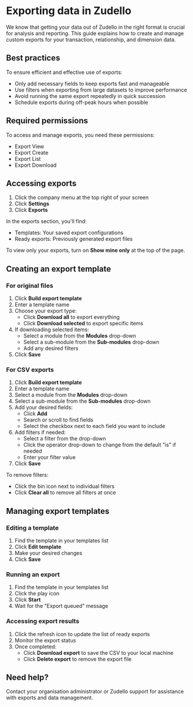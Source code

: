 # Exporting data in Zudello

We know that getting your data out of Zudello in the right format is crucial for analysis and reporting. This guide explains how to create and manage custom exports for your transaction, relationship, and dimension data.

## Best practices

To ensure efficient and effective use of exports:

- Only add necessary fields to keep exports fast and manageable
- Use filters when exporting from large datasets to improve performance
- Avoid running the same export repeatedly in quick succession
- Schedule exports during off-peak hours when possible

## Required permissions

To access and manage exports, you need these permissions:

- Export View
- Export Create
- Export List
- Export Download

## Accessing exports

1. Click the company menu at the top right of your screen
2. Click **Settings**
3. Click **Exports**

In the exports section, you'll find:

- Templates: Your saved export configurations
- Ready exports: Previously generated export files

To view only your exports, turn on **Show mine only** at the top of the page.

## Creating an export template

### For original files

1. Click **Build export template**
2. Enter a template name
3. Choose your export type:
    - Click **Download all** to export everything
    - Click **Download selected** to export specific items
4. If downloading selected items:
    - Select a module from the **Modules** drop-down
    - Select a sub-module from the **Sub-modules** drop-down
    - Add any desired filters
5. Click **Save**

### For CSV exports

1. Click **Build export template**
2. Enter a template name
3. Select a module from the **Modules** drop-down
4. Select a sub-module from the **Sub-modules** drop-down
5. Add your desired fields:
    - Click **Add**
    - Search or scroll to find fields
    - Select the checkbox next to each field you want to include
6. Add filters if needed:
    - Select a filter from the drop-down
    - Click the operator drop-down to change from the default "is" if needed
    - Enter your filter value
7. Click **Save**

To remove filters:

- Click the bin icon next to individual filters
- Click **Clear all** to remove all filters at once

## Managing export templates

### Editing a template

1. Find the template in your templates list
2. Click **Edit template**
3. Make your desired changes
4. Click **Save**

### Running an export

1. Find the template in your templates list
2. Click the play icon
3. Click **Start**
4. Wait for the "Export queued" message

### Accessing export results

1. Click the refresh icon to update the list of ready exports
2. Monitor the export status
3. Once completed:
    - Click **Download export** to save the CSV to your local machine
    - Click **Delete export** to remove the export file

## Need help?

Contact your organisation administrator or Zudello support for assistance with exports and data management.
